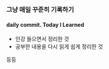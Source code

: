 ### 그냥 매일 꾸준히 기록하기
#### daily commit. Today I Learned
* 인강 들으면서 정리한 것
* 공부한 내용을 다시 읽게 쉽게 정리한 것

등등  

